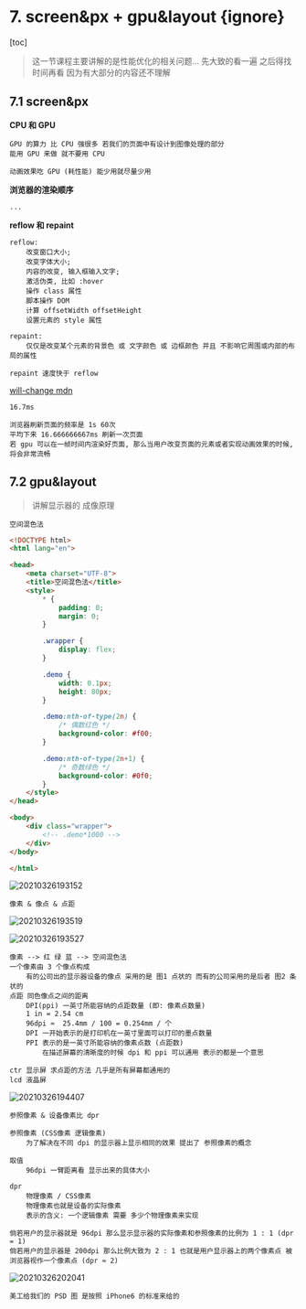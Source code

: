 # 7. screen&px + gpu&layout {ignore}

[toc]

> 这一节课程主要讲解的是性能优化的相关问题... 先大致的看一遍 之后得找时间再看 因为有大部分的内容还不理解

## 7.1 screen&px

**CPU 和 GPU**

```
GPU 的算力 比 CPU 强很多 若我们的页面中有设计到图像处理的部分
能用 GPU 来做 就不要用 CPU

动画效果吃 GPU (耗性能) 能少用就尽量少用
```

**浏览器的渲染顺序**

```
...
```

**reflow 和 repaint**

```
reflow:
    改变窗口大小;
    改变字体大小;
    内容的改变, 输入框输入文字;
    激活伪类, 比如 :hover
    操作 class 属性
    脚本操作 DOM
    计算 offsetWidth offsetHeight
    设置元素的 style 属性

repaint:
    仅仅是改变某个元素的背景色 或 文字颜色 或 边框颜色 并且 不影响它周围或内部的布局的属性

repaint 速度快于 reflow
```

[will-change mdn](https://developer.mozilla.org/zh-CN/docs/Web/CSS/will-change)

`16.7ms`

```
浏览器刷新页面的频率是 1s 60次
平均下来 16.666666667ms 刷新一次页面
若 gpu 可以在一帧时间内渲染好页面, 那么当用户改变页面的元素或者实现动画效果的时候, 将会非常流畅
```

## 7.2 gpu&layout

> 讲解显示器的 成像原理

`空间混色法`

```html
<!DOCTYPE html>
<html lang="en">

<head>
    <meta charset="UTF-8">
    <title>空间混色法</title>
    <style>
        * {
            padding: 0;
            margin: 0;
        }

        .wrapper {
            display: flex;
        }

        .demo {
            width: 0.1px;
            height: 80px;
        }

        .demo:nth-of-type(2n) {
            /* 偶数红色 */
            background-color: #f00;
        }

        .demo:nth-of-type(2n+1) {
            /* 奇数绿色 */
            background-color: #0f0;
        }
    </style>
</head>

<body>
    <div class="wrapper">
        <!-- .demo*1000 -->
    </div>
</body>

</html>
```

![20210326193152](https://cdn.jsdelivr.net/gh/123taojiale/dahuyou_picture@main/blogs/20210326193152.png)

`像素 & 像点 & 点距`

![20210326193519](https://cdn.jsdelivr.net/gh/123taojiale/dahuyou_picture@main/blogs/20210326193519.png)

![20210326193527](https://cdn.jsdelivr.net/gh/123taojiale/dahuyou_picture@main/blogs/20210326193527.png)

```
像素 --> 红 绿 蓝 --> 空间混色法
一个像素由 3 个像点构成
    有的公司出的显示器设备的像点 采用的是 图1 点状的 而有的公司采用的是后者 图2 条状的
点距 同色像点之间的距离
    DPI(ppi) 一英寸所能容纳的点距数量 (即: 像素点数量)
    1 in = 2.54 cm
    96dpi ≈  25.4mm / 100 = 0.254mm / 个
    DPI 一开始表示的是打印机在一英寸里面可以打印的墨点数量
    PPI 表示的是一英寸所能容纳的像素点数 (点距数)
        在描述屏幕的清晰度的时候 dpi 和 ppi 可以通用 表示的都是一个意思

ctr 显示屏 求点距的方法 几乎是所有屏幕都通用的
lcd 液晶屏
```

![20210326194407](https://cdn.jsdelivr.net/gh/123taojiale/dahuyou_picture@main/blogs/20210326194407.png)

`参照像素 & 设备像素比 dpr`

```
参照像素 (CSS像素 逻辑像素)
    为了解决在不同 dpi 的显示器上显示相同的效果 提出了 参照像素的概念

取值
    96dpi 一臂距离看 显示出来的具体大小

dpr
    物理像素 / CSS像素
    物理像素也就是设备的实际像素
    表示的含义: 一个逻辑像素 需要 多少个物理像素来实现

倘若用户的显示器就是 96dpi 那么显示显示器的实际像素和参照像素的比例为 1 : 1 (dpr = 1)
倘若用户的显示器是 200dpi 那么比例大致为 2 : 1 也就是用户显示器上的两个像素点 被 浏览器视作一个像素点 (dpr ≈ 2)
```

![20210326202041](https://cdn.jsdelivr.net/gh/123taojiale/dahuyou_picture@main/blogs/20210326202041.png)

```
美工给我们的 PSD 图 是按照 iPhone6 的标准来给的
```

